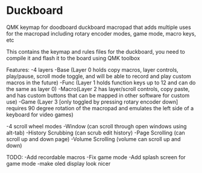 # Duckboard
QMK keymap for doodboard duckboard macropad that adds multiple uses for the macropad including rotary encoder modes, game mode, macro keys, etc

This contains the keymap and rules files for the duckboard, you need to compile it and flash it to the board using QMK toolbox





Features: 
-4 layers
  -Base (Layer 0 holds copy macros, layer controls, play/pause, scroll mode toggle, and will be able to record and play custom macros in the future)
  -Func (Layer 1 holds function keys up to 12 and can do the same as layer 0)
  -Macro(Layer 2 has layer/scroll controls, copy paste, and has custom buttons that can be mapped in other software for custom use)
  -Game (Layer 3 [only toggled by pressing rotary encoder down] requires 90 degree rotation of the macropad and emulates the left side of a keyboard for video games)
  
-4 scroll wheel modes
  -Window (can scroll through open windows using alt-tab)
  -History Scrubbing (can scrub edit history)
  -Page Scrolling (can scroll up and down page)
  -Volume Scrolling (volume can scroll up and down)

TODO: 
  -Add recordable macros
  -Fix game mode
  -Add splash screen for game mode
  -make oled display look nicer
